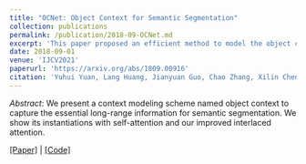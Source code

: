 ```yaml
---
title: "OCNet: Object Context for Semantic Segmentation"
collection: publications
permalink: /publication/2018-09-OCNet.md
excerpt: 'This paper proposed an efficient method to model the object context for semantic segmentation.'
date: 2018-09-01
venue: 'IJCV2021'
paperurl: 'https://arxiv.org/abs/1809.00916'
citation: 'Yuhui Yuan, Lang Huang, Jianyuan Guo, Chao Zhang, Xilin Chen, Jingdong Wang (2021). &quot;OCNet: Object Context for Semantic Segmentation; <i>IJCV'2021</i>.'
---
```


*Abstract*: We present a context modeling scheme named object context to capture the essential long-range information for semantic segmentation. We show its instantiations with self-attention and our improved interlaced attention.

[\[Paper\]](https://arxiv.org/pdf/1809.00916) | [\[Code\]](https://github.com/openseg-group/openseg.pytorch)